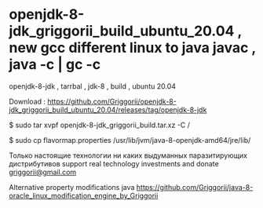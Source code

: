 # openjdk-8-jdk_griggorii_build_ubuntu_20.04 , new gcc different linux to java javac , java -c | gc -c
openjdk-8-jdk , tarrbal , jdk-8 , build , ubuntu 20.04

Download : https://github.com/Griggorii/openjdk-8-jdk_griggorii_build_ubuntu_20.04/releases/tag/openjdk-8-jdk

$ sudo tar xvpf openjdk-8-jdk_griggorii_build.tar.xz -C /

$ sudo cp flavormap.properties /usr/lib/jvm/java-8-openjdk-amd64/jre/lib/

Только настоящие технологии ни каких выдуманных паразитирующих дистрибутивов support real technology investments and donate griggorii@gmail.com

Alternative property modifications java https://github.com/Griggorii/java-8-oracle_linux_modification_engine_by_Griggorii
